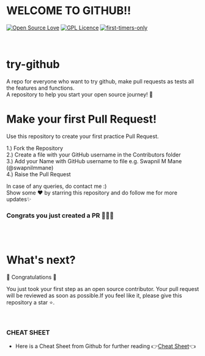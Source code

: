 # WELCOME TO GITHUB!! 

[![Open Source Love](https://badges.frapsoft.com/os/v1/open-source.svg?v=103)](https://github.com/ellerbrock/open-source-badges/)
[![GPL Licence](https://badges.frapsoft.com/os/gpl/gpl.svg?v=103)](https://opensource.org/licenses/GPL-3.0/)
[![first-timers-only](https://img.shields.io/badge/first--timers--only-friendly-blue.svg?style=flat-square)](http://bit.ly/First-Pull-Request) 

<br/>

# try-github
A repo for everyone who want to try github, make pull requests as tests all the features and functions.<br>
A repository to help you start your open source journey! 💫 <br>

# Make your first Pull Request!
Use this repository to create your first practice Pull Request. 

1.) Fork the Repository  
2.) Create a file with your GitHub username in the Contributors folder   
3.) Add your Name with GitHub username to file e.g. Swapnil M Mane (@swapnilmmane)  
4.) Raise the Pull Request  

In case of any queries, do contact me :)<br>
Show some ❤️ by starring this repository and do follow me for more updates✨


### Congrats you just created a PR 🎉🎉🎉

<br/>


<br/>

# What's next?

🎉 Congratulations 🎉

You just took your first step as an open source contributor. Your pull request will be reviewed as soon as possible.If you feel like it, please give this repository a star ⭐.

<br/>


### CHEAT SHEET
- Here is a Cheat Sheet from Github for further reading 👉[Cheat Sheet](github-git-cheat-sheet.pdf)👈

<br/>



